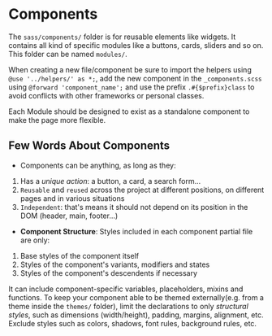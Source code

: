 # Components

The `sass/components/` folder is for reusable elements like widgets. It contains all kind of specific modules like a buttons, cards, sliders and so on. This folder can be named `modules/`.

When creating a new file/component be sure to import the helpers using `@use '../helpers/' as *;`, add the new component in the `_components.scss` using `@forward 'component_name';` and use the prefix `.#{$prefix}class` to avoid conflicts with other frameworks or personal classes.

Each Module should be designed to exist as a standalone component to make the page more flexible.

## Few Words About Components

- Components can be anything, as long as they:

1. Has a _unique action_: a button, a card, a search form...
2. `Reusable` and `reused` across the project at different positions, on different pages and in various situations
3. `Independent`: that's means it should not depend on its position in the DOM (header, main, footer...)

- **Component Structure**: Styles included in each component partial file are only:

1. Base styles of the component itself
2. Styles of the component's variants, modifiers and states
3. Styles of the component's descendents if necessary

It can include component-specific variables, placeholders, mixins and functions.
To keep your component able to be themed externally(e.g. from a theme inside the `themes/` folder), limit the declarations to only _structural styles_, such as dimensions (width/height), padding, margins, alignment, etc. Exclude styles such as colors, shadows, font rules, background rules, etc.
